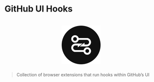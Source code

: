 # GitHub UI Hooks

<h1 align="center">
	<img height="128px" src="./assets/logomark.svg" alt="GitHub UI Hooks logomark">
</h1>

> Collection of browser extensions that run hooks within GitHub’s UI
